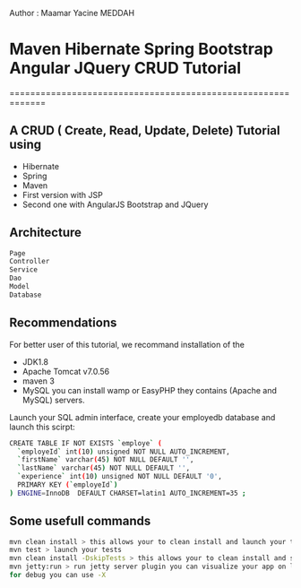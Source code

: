 Author : Maamar Yacine MEDDAH
# Maven Hibernate Spring Bootstrap Angular JQuery CRUD Tutorial
=============================================================

## A CRUD ( Create, Read, Update, Delete) Tutorial using
- Hibernate
- Spring
- Maven
- First version with JSP 
- Second one with AngularJS Bootstrap and JQuery

## Architecture
```sh
Page
Controller
Service
Dao
Model
Database
```

## Recommendations

For better user of this tutorial, we recommand installation of the 
- JDK1.8
- Apache Tomcat v7.0.56 
- maven 3
- MySQL you can install wamp or EasyPHP they contains (Apache and MySQL) servers.

Launch your SQL admin interface, create your employedb database
and launch this scirpt:
```sh
CREATE TABLE IF NOT EXISTS `employe` (
  `employeId` int(10) unsigned NOT NULL AUTO_INCREMENT,
  `firstName` varchar(45) NOT NULL DEFAULT '',
  `lastName` varchar(45) NOT NULL DEFAULT '',
  `experience` int(10) unsigned NOT NULL DEFAULT '0',
  PRIMARY KEY (`employeId`)
) ENGINE=InnoDB  DEFAULT CHARSET=latin1 AUTO_INCREMENT=35 ;
```

## Some usefull commands

```sh
mvn clean install > this allows your to clean install and launch your test with maven
mvn test > launch your tests
mvn clean install -DskipTests > this allows your to clean install and skip tests
mvn jetty:run > run jetty server plugin you can visualize your app on localhost:8080 not the same as tomcat where you must specify the application name in the url
for debug you can use -X
```
